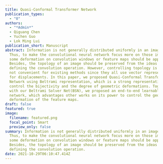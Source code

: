 ```yaml
---
title: Quasi-Conformal Transformer Network
publication_types:
  - "0"
authors:
  - "*Admin*"
  - Qiguang Chen
  - Yuchen Guo
  - Lok Ming Lui
publication_short: Manuscript
abstract: Information is not generally distributed uniformly in an image domain.
  Thus, to make the convolutional neural network focus more on those important,
  some deformation on convolution windows or feature maps should be applied.
  Besides, the topology of an image should be preserved from the ideas for
  defining the convolution operation. However, controlling topology is hard and
  not convenient for existing methods since they all use vector representation
  for displacements. In this paper, we proposed Quasi-Conformal Transformer
  Network using Beltrami representation, which is a strong representation to
  control the bijectivity and the degree of geometric deformations. Together
  with our Beltrami Solver Net(BSN), we proposed an end-to-end learnable
  network, which advantages other works on its power to control the geometric
  deformation of the feature maps.
draft: false
featured: true
image:
  filename: featured.png
  focal_point: Smart
  preview_only: false
summary: Information is not generally distributed uniformly in an image domain.
  Thus, to make the convolutional neural network focus more on those important,
  some deformation on convolution windows or feature maps should be applied.
  Besides, the topology of an image should be preserved from the ideas for
  defining the convolution operation.
date: 2021-10-29T06:10:47.414Z
---
```



